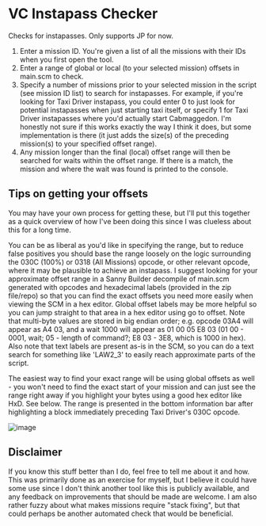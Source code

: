 # VC Instapass Checker
 
Checks for instapasses. Only supports JP for now.
1) Enter a mission ID. You're given a list of all the missions with their IDs when you first open the tool.
2) Enter a range of global or local (to your selected mission) offsets in main.scm to check.
4) Specify a number of missions prior to your selected mission in the script (see mission ID list) to search for instapasses. For example, if you're looking for Taxi Driver instapass, you could enter 0 to just look for potential instapasses when just starting taxi itself, or specify 1 for Taxi Driver instapasses where you'd actually start Cabmaggedon. I'm honestly not sure if this works exactly the way I think it does, but some implementation is there (it just adds the size(s) of the preceding mission(s) to your specified offset range).
5) Any mission longer than the final (local) offset range will then be searched for waits within the offset range. If there is a match, the mission and where the wait was found is printed to the console.

## Tips on getting your offsets
You may have your own process for getting these, but I'll put this together as a quick overview of how I've been doing this since I was clueless about this for a long time.

You can be as liberal as you'd like in specifying the range, but to reduce false positives you should base the range loosely on the logic surrounding the 030C (100%) or 0318 (All Missions) opcode, or other relevant opcode, where it may be plausible to achieve an instapass. I suggest looking for your approximate offset range in a Sanny Builder decompile of main.scm generated with opcodes and hexadecimal labels (provided in the zip file/repo) so that you can find the exact offsets you need more easily when viewing the SCM in a hex editor. Global offset labels may be more helpful so you can jump straight to that area in a hex editor using go to offset. Note that multi-byte values are stored in big endian order; e.g. opcode 03A4 will appear as A4 03, and a wait 1000 will appear as 01 00 05 E8 03 (01 00 - 0001, wait; 05 - length of command?; E8 03 - 3E8, which is 1000 in hex). Also note that text labels are present as-is in the SCM, so you can do a text search for something like 'LAW2_3' to easily reach approximate parts of the script. 

The easiest way to find your exact range will be using global offsets as well - you won't need to find the exact start of your mission and can just see the range right away if you highlight your bytes using a good hex editor like HxD. See below. The range is presented in the bottom information bar after highlighting a block immediately preceding Taxi Driver's 030C opcode.

![image](https://github.com/MhmdFVC/VC-Instapass-Checker/assets/18182748/35b07035-e656-423d-810d-273b039fe09f)


## Disclaimer
If you know this stuff better than I do, feel free to tell me about it and how. This was primarily done as an exercise for myself, but I believe it could have some use since I don't think another tool like this is publicly available, and any feedback on improvements that should be made are welcome. I am also rather fuzzy about what makes missions require "stack fixing", but that could perhaps be another automated check that would be beneficial.

